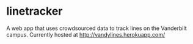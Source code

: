 linetracker
===========

A web app that uses crowdsourced data to track lines on the Vanderbilt campus. Currently hosted at http://vandylines.herokuapp.com/
